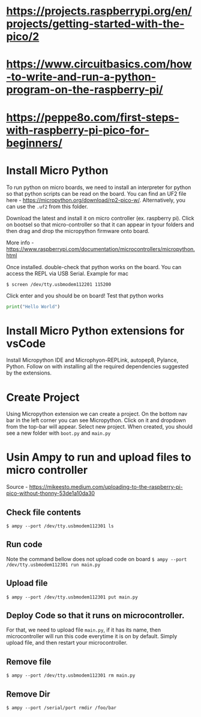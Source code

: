 # https://projects.raspberrypi.org/en/projects/getting-started-with-the-pico/2

# https://www.circuitbasics.com/how-to-write-and-run-a-python-program-on-the-raspberry-pi/

# https://peppe8o.com/first-steps-with-raspberry-pi-pico-for-beginners/

# Install Micro Python

To run python on micro boards, we need to install an interpreter for python so that python scripts can be read on the board. You can find an UF2 file here - https://micropython.org/download/rp2-pico-w/. Alternatively, you can use the `.uf2` from this folder.

Download the latest and install it on micro controller (ex. raspberry pi). Click on bootsel so that micro-controller so that it can appear in tyour folders and then drag and drop the micropython firmware onto board.

More info - https://www.raspberrypi.com/documentation/microcontrollers/micropython.html

Once installed. double-check that python works on the board. You can access the REPL via USB Serial. Example for mac

`$ screen /dev/tty.usbmodem112201 115200`

Click enter and you should be on board! Test that python works

```python
print("Hello World")
```

# Install Micro Python extensions for vsCode

Install Micropython IDE and Microphyon-REPLink, autopep8, Pylance, Python. Follow on with installing all the required dependencies suggested by the extensions.

# Create Project

Using Micropython extension we can create a project. On the bottom nav bar in the left corner you can see Micropython. Click on it and dropdown from the top-bar will appear. Select new project. When created, you should see a new folder with `boot.py` and `main.py`

# Usin Ampy to run and upload files to micro controller

Source - https://mikeesto.medium.com/uploading-to-the-raspberry-pi-pico-without-thonny-53de1a10da30

## Check file contents

`$ ampy --port /dev/tty.usbmodem112301 ls`

## Run code

Note the command bellow does not upload code on board
`$ ampy --port /dev/tty.usbmodem112301 run main.py`

## Upload file

`$ ampy --port /dev/tty.usbmodem112301 put main.py`

## Deploy Code so that it runs on microcontroller.

For that, we need to upload file `main.py`, if it has its name, then microcontroller will run this code everytime it is on by default.
Simply upload file, and then restart your microcontroller.

## Remove file

`$ ampy --port /dev/tty.usbmodem112301 rm main.py`

## Remove Dir

`$ ampy --port /serial/port rmdir /foo/bar`
